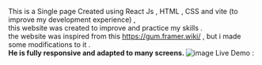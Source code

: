 This is a Single page  Created  using React Js , HTML , CSS and vite (to improve my development experience) , <br/>
this website was created to improve and practice my skills . <br/>
the website was inspired from this https://gum.framer.wiki/ , but i made some modifications to it . <br/>
<b> He is fully responsive and adapted to many screens. </b>
![image](https://user-images.githubusercontent.com/88171482/183728766-2e14e286-9604-471f-9dbf-2827b7c1fe8c.png)
Live Demo : 

